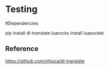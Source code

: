 # Testing

#Dependencies

pip install dl-translate
luarocks install luasocket

## Reference
https://github.com/xhluca/dl-translate